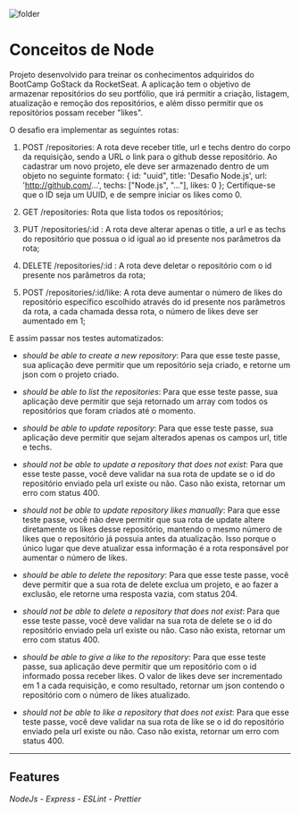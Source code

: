 ![folder](https://github.com/Flavio-Vicentini/gostack-primeiro-projeto-node/blob/master/assets/to_readme/folder_gostack.png)
# Conceitos de Node
Projeto desenvolvido para treinar os conhecimentos adquiridos do BootCamp GoStack da RocketSeat. A aplicação tem o objetivo de armazenar repositórios do seu portfólio, que irá permitir a criação, listagem, atualização e remoção dos repositórios, e além disso permitir que os repositórios possam receber "likes".



O desafio era implementar as seguintes rotas:
1. POST /repositories: A rota deve receber title, url e techs dentro do corpo da requisição, sendo a URL o link para o github desse repositório. Ao cadastrar um novo projeto, ele deve ser armazenado dentro de um objeto no seguinte formato: { id: "uuid", title: 'Desafio Node.js', url: 'http://github.com/...', techs: ["Node.js", "..."], likes: 0 }; Certifique-se que o ID seja um UUID, e de sempre iniciar os likes como 0.

2. GET /repositories: Rota que lista todos os repositórios;

3. PUT /repositories/:id : A rota deve alterar apenas o title, a url e as techs do repositório que possua o id igual ao id presente nos parâmetros da rota;

4. DELETE /repositories/:id : A rota deve deletar o repositório com o id presente nos parâmetros da rota;

5. POST /repositories/:id/like: A rota deve aumentar o número de likes do repositório específico escolhido através do id presente nos parâmetros da rota, a cada chamada dessa rota, o número de likes deve ser aumentado em 1;


E assim passar nos testes automatizados:

- *should be able to create a new repository*: Para que esse teste passe, sua aplicação deve permitir que um repositório seja criado, e retorne um json com o projeto criado.

- *should be able to list the repositories*: Para que esse teste passe, sua aplicação deve permitir que seja retornado um array com todos os repositórios que foram criados até o momento.

- *should be able to update repository*: Para que esse teste passe, sua aplicação deve permitir que sejam alterados apenas os campos url, title e techs.

- *should not be able to update a repository that does not exist*: Para que esse teste passe, você deve validar na sua rota de update se o id do repositório enviado pela url existe ou não. Caso não exista, retornar um erro com status 400.

- *should not be able to update repository likes manually*: Para que esse teste passe, você não deve permitir que sua rota de update altere diretamente os likes desse repositório, mantendo o mesmo número de likes que o repositório já possuia antes da atualização. Isso porque o único lugar que deve atualizar essa informação é a rota responsável por aumentar o número de likes.

- *should be able to delete the repository*: Para que esse teste passe, você deve permitir que a sua rota de delete exclua um projeto, e ao fazer a exclusão, ele retorne uma resposta vazia, com status 204.

- *should not be able to delete a repository that does not exist*: Para que esse teste passe, você deve validar na sua rota de delete se o id do repositório enviado pela url existe ou não. Caso não exista, retornar um erro com status 400.

- *should be able to give a like to the repository*: Para que esse teste passe, sua aplicação deve permitir que um repositório com o id informado possa receber likes. O valor de likes deve ser incrementado em 1 a cada requisição, e como resultado, retornar um json contendo o repositório com o número de likes atualizado.

- *should not be able to like a repository that does not exist*: Para que esse teste passe, você deve validar na sua rota de like se o id do repositório enviado pela url existe ou não. Caso não exista, retornar um erro com status 400.


---

## Features

*NodeJs* -
*Express* -
*ESLint* -
*Prettier*
